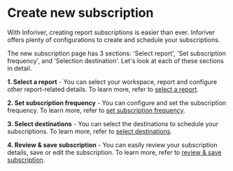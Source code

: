 # Create new subscription

With Inforiver, creating report subscriptions is easier than ever. Inforiver offers plenty of configurations to create and schedule your subscriptions.

The new subscription page has 3 sections: 'Select report', 'Set subscription frequency', and 'Selection destination'. Let's look at each of these sections in detail.

**1. Select a report** - You can select your workspace, report and configure other report-related details. To learn more, refer to [select a report](select-a-report.md).

**2. Set subscription frequency** - You can configure and set the subscription frequency. To learn more, refer to [set subscription frequency](set-subscription-frequency.md).

**3. Select destinations** - You can select the destinations to schedule your subscriptions. To learn more, refer to [select destinations](select-destination-s.md).

**4. Review & save subscription** - You can easily review your subscription details, save or edit the subscription. To learn more, refer to [review & save subscription](review-and-save-subscription.md).
